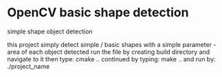 # OpenCV basic shape detection
simple shape object detection

this project simply detect simple / basic shapes with a simple parameter - area of each object detected
run the file by creating build directory and navigate to it 
then type:
cmake ..
continued by typing:
make ..
and run by:
./project_name
